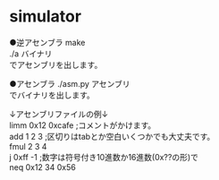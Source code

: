 # simulator

●逆アセンブラ
make</br>
./a バイナリ</br>
でアセンブリを出します。

●アセンブラ
./asm.py アセンブリ</br>
でバイナリを出します。

↓アセンブリファイルの例↓</br>
limm 0x12 0xcafe      ;コメントがかけます。</br>
add 1 2 3  ;区切りはtabとか空白いくつかでも大丈夫です。</br>
fmul 2 3 4</br>
j 0xff -1             ;数字は符号付き10進数か16進数(0x??の形)で</br>
neq 0x12 34 0x56      </br>
